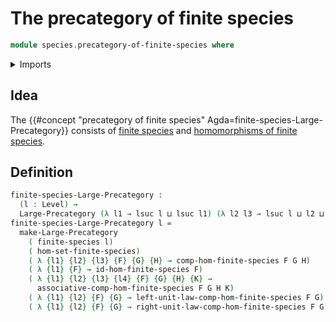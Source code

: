 # The precategory of finite species

```agda
module species.precategory-of-finite-species where
```

<details><summary>Imports</summary>

```agda
open import category-theory.large-precategories

open import foundation.universe-levels

open import species.morphisms-finite-species
open import species.species-of-finite-types
```

</details>

## Idea

The
{{#concept "precategory of finite species" Agda=finite-species-Large-Precategory}}
consists of [finite species](species.species-of-finite-types.md) and
[homomorphisms of finite species](species.morphisms-finite-species.md).

## Definition

```agda
finite-species-Large-Precategory :
  (l : Level) →
  Large-Precategory (λ l1 → lsuc l ⊔ lsuc l1) (λ l2 l3 → lsuc l ⊔ l2 ⊔ l3)
finite-species-Large-Precategory l =
  make-Large-Precategory
    ( finite-species l)
    ( hom-set-finite-species)
    ( λ {l1} {l2} {l3} {F} {G} {H} → comp-hom-finite-species F G H)
    ( λ {l1} {F} → id-hom-finite-species F)
    ( λ {l1} {l2} {l3} {l4} {F} {G} {H} {K} →
      associative-comp-hom-finite-species F G H K)
    ( λ {l1} {l2} {F} {G} → left-unit-law-comp-hom-finite-species F G)
    ( λ {l1} {l2} {F} {G} → right-unit-law-comp-hom-finite-species F G)
```
